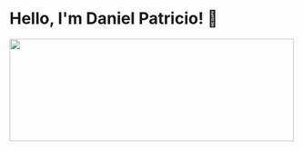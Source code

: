 # Hello, I'm Daniel Patricio! 👋

<div>
  <a href="https://github.com/Patricio0022" style="display: inline-block;">
    <img src="https://github-readme-stats.vercel.app/api/top-langs/?username=Patricio0022&layout=compact&theme=dark&card_width=500px" height="180px" width="500px">
  </a>
</div>
